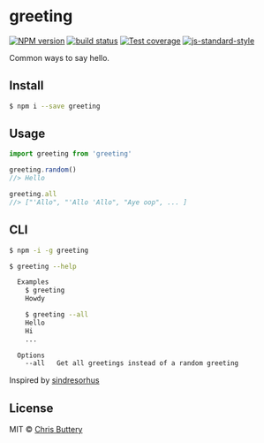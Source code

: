 # greeting

[![NPM version][npm-image]][npm-url]
[![build status][travis-image]][travis-url]
[![Test coverage][coveralls-image]][coveralls-url]
[![js-standard-style][standard-image]][standard-url]

Common ways to say hello.

## Install

```sh
$ npm i --save greeting
```

## Usage

```js
import greeting from 'greeting'

greeting.random()
//> Hello

greeting.all
//> ["'Allo", "'Allo 'Allo", "Aye oop", ... ]
```

## CLI

```sh
$ npm -i -g greeting
```

```sh
$ greeting --help

  Examples
    $ greeting
    Howdy

    $ greeting --all
    Hello
    Hi
    ...

  Options
    --all   Get all greetings instead of a random greeting
```

Inspired by [sindresorhus](https://github.com/sindresorhus/dog-names)

## License

MIT © [Chris Buttery](http://chrisbuttery.com)

[npm-image]: https://img.shields.io/npm/v/greeting.svg?style=flat-square
[npm-url]: https://npmjs.org/package/greeting
[travis-image]: https://img.shields.io/travis/chrisbuttery/greeting.svg?style=flat-square
[travis-url]: https://travis-ci.org/chrisbuttery/greeting
[standard-image]: https://img.shields.io/badge/code%20style-standard-brightgreen.svg?style=flat-square
[standard-url]: https://github.com/feross/standard
[coveralls-image]: https://img.shields.io/coveralls/chrisbuttery/greeting.svg?style=flat-square
[coveralls-url]: https://coveralls.io/r/chrisbuttery/greeting?branch=master
